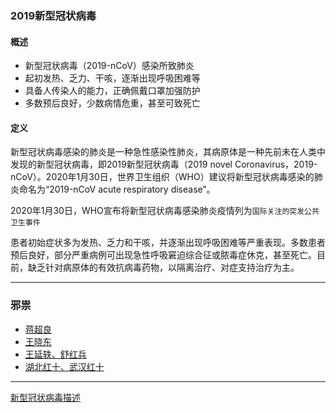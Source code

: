 ### 2019新型冠状病毒

#### 概述

- 新型冠状病毒（2019-nCoV）感染所致肺炎
- 起初发热、乏力、干咳，逐渐出现呼吸困难等
- 具备人传染人的能力，正确佩戴口罩加强防护
- 多数预后良好，少数病情危重，甚至可致死亡

#### 定义

新型冠状病毒感染的肺炎是一种急性感染性肺炎，其病原体是一种先前未在人类中发现的新型冠状病毒，即2019新型冠状病毒（2019 novel Coronavirus，2019-nCoV）。2020年1月30日，世界卫生组织（WHO）建议将新型冠状病毒感染的肺炎命名为“2019-nCoV acute respiratory disease”。

2020年1月30日，WHO宣布将新型冠状病毒感染肺炎疫情列为`国际关注的突发公共卫生事件`

患者初始症状多为发热、乏力和干咳，并逐渐出现呼吸困难等严重表现。多数患者预后良好，部分严重病例可出现急性呼吸窘迫综合征或脓毒症休克，甚至死亡。目前，缺乏针对病原体的有效抗病毒药物，以隔离治疗、对症支持治疗为主。

----

### 邪祟

- [蒋超良](https://baike.baidu.com/item/%E8%92%8B%E8%B6%85%E8%89%AF/6955962)
- [王晓东](https://baike.baidu.com/item/%E7%8E%8B%E6%99%93%E4%B8%9C/3698619)
- [王延轶、舒红兵](武汉病毒所-双黄连-邪祟)
- [湖北红十、武汉红十](武汉红十字会-物资捐赠-邪祟)

----

[新型冠状病毒描述](https://baike.baidu.com/medicine/disease/%E6%96%B0%E5%9E%8B%E5%86%A0%E7%8A%B6%E7%97%85%E6%AF%92%E6%84%9F%E6%9F%93%E7%9A%84%E8%82%BA%E7%82%8E/24282048?tab=%E6%A6%82%E8%BF%B0)
